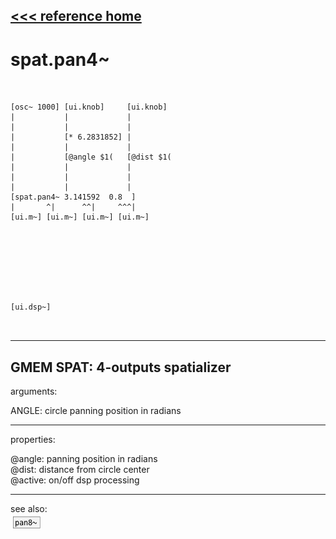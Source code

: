 [<<< reference home](ceammc_lib.md)
---

# spat.pan4~

```


[osc~ 1000] [ui.knob]     [ui.knob]
|           |             |
|           |             |
|           [* 6.2831852] |
|           |             |
|           [@angle $1(   [@dist $1(
|           |             |
|           |             |
|           |             |
[spat.pan4~ 3.141592  0.8  ]
|       ^|      ^^|     ^^^|
[ui.m~] [ui.m~] [ui.m~] [ui.m~]








[ui.dsp~]

            
```
---
GMEM SPAT: 4-outputs spatializer
---
arguments:

ANGLE: circle panning position in
            radians<br>

---
properties:

@angle: 
            panning position in radians<br>
@dist: distance from
            circle center<br>
@active: on/off dsp
            processing<br>

---
see also:<br>
[![pan8~](img/object_pan8~.png)](pan8~.md)
